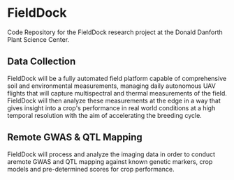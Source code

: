 # FieldDock
Code Repository for the FieldDock research project at the Donald Danforth Plant Science Center. 

## Data Collection
FieldDock will be a fully automated field platform capable of comprehensive soil and environmental measurements, managing daily autonomous UAV flights that will capture multispectral and thermal measurements of the field. FieldDock will then analyze
these measurements at the edge in a way that gives insight into a crop's performance in real world conditions at a high temporal resolution with the aim of accelerating the breeding cycle.

## Remote GWAS & QTL Mapping 
FieldDock will process and analyze the imaging data in order to conduct aremote GWAS and QTL mapping against known genetic markers, crop models and pre-determined scores for crop performance.
